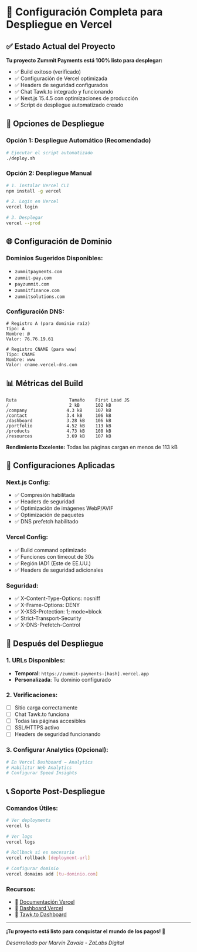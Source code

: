 # 🚀 Configuración Completa para Despliegue en Vercel

## ✅ Estado Actual del Proyecto

**Tu proyecto Zummit Payments está 100% listo para desplegar:**

- ✅ Build exitoso (verificado)
- ✅ Configuración de Vercel optimizada
- ✅ Headers de seguridad configurados
- ✅ Chat Tawk.to integrado y funcionando
- ✅ Next.js 15.4.5 con optimizaciones de producción
- ✅ Script de despliegue automatizado creado

## 🎯 Opciones de Despliegue

### Opción 1: Despliegue Automático (Recomendado)

```bash
# Ejecutar el script automatizado
./deploy.sh
```

### Opción 2: Despliegue Manual

```bash
# 1. Instalar Vercel CLI
npm install -g vercel

# 2. Login en Vercel
vercel login

# 3. Desplegar
vercel --prod
```

## 🌐 Configuración de Dominio

### Dominios Sugeridos Disponibles:
- `zummitpayments.com`
- `zummit-pay.com`
- `payzummit.com`
- `zummitfinance.com`
- `zummitsolutions.com`

### Configuración DNS:

```
# Registro A (para dominio raíz)
Tipo: A
Nombre: @
Valor: 76.76.19.61

# Registro CNAME (para www)
Tipo: CNAME
Nombre: www
Valor: cname.vercel-dns.com
```

## 📊 Métricas del Build

```
Ruta                    Tamaño    First Load JS
/                       2 kB      102 kB
/company               4.3 kB     107 kB
/contact               3.4 kB     106 kB
/dashboard             3.28 kB    106 kB
/portfolio             4.52 kB    113 kB
/products              4.73 kB    108 kB
/resources             3.69 kB    107 kB
```

**Rendimiento Excelente:** Todas las páginas cargan en menos de 113 kB

## 🔧 Configuraciones Aplicadas

### Next.js Config:
- ✅ Compresión habilitada
- ✅ Headers de seguridad
- ✅ Optimización de imágenes WebP/AVIF
- ✅ Optimización de paquetes
- ✅ DNS prefetch habilitado

### Vercel Config:
- ✅ Build command optimizado
- ✅ Funciones con timeout de 30s
- ✅ Región IAD1 (Este de EE.UU.)
- ✅ Headers de seguridad adicionales

### Seguridad:
- ✅ X-Content-Type-Options: nosniff
- ✅ X-Frame-Options: DENY
- ✅ X-XSS-Protection: 1; mode=block
- ✅ Strict-Transport-Security
- ✅ X-DNS-Prefetch-Control

## 🎉 Después del Despliegue

### 1. URLs Disponibles:
- **Temporal**: `https://zummit-payments-[hash].vercel.app`
- **Personalizada**: Tu dominio configurado

### 2. Verificaciones:
- [ ] Sitio carga correctamente
- [ ] Chat Tawk.to funciona
- [ ] Todas las páginas accesibles
- [ ] SSL/HTTPS activo
- [ ] Headers de seguridad funcionando

### 3. Configurar Analytics (Opcional):
```bash
# En Vercel Dashboard → Analytics
# Habilitar Web Analytics
# Configurar Speed Insights
```

## 📞 Soporte Post-Despliegue

### Comandos Útiles:
```bash
# Ver deployments
vercel ls

# Ver logs
vercel logs

# Rollback si es necesario
vercel rollback [deployment-url]

# Configurar dominio
vercel domains add [tu-dominio.com]
```

### Recursos:
- 📖 [Documentación Vercel](https://vercel.com/docs)
- 🎯 [Dashboard Vercel](https://vercel.com/dashboard)
- 💬 [Tawk.to Dashboard](https://dashboard.tawk.to)

---

**¡Tu proyecto está listo para conquistar el mundo de los pagos! 🌟**

*Desarrollado por Marvin Zavala - ZaLabs Digital*